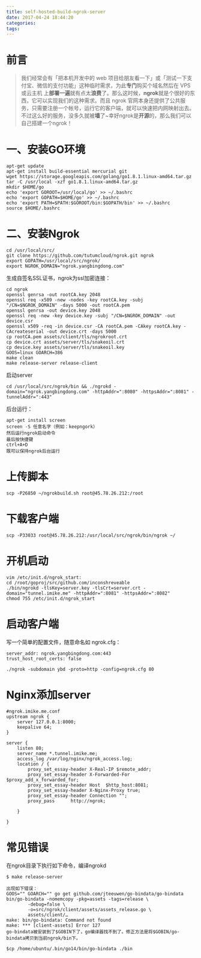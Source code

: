 ```yaml
---
title: self-hosted-build-ngrok-server
date: 2017-04-24 18:44:20
categories:
tags:
---
```

# 前言
> 我们经常会有「把本机开发中的 web 项目给朋友看一下」或「测试一下支付宝、微信的支付功能」这种临时需求，为此**专门**购买个域名然后在 VPS或云主机 上**部署一遍**就有点太**浪费**了。那么这时候，**ngrok**就是个很好的东西，它可以实现我们的这种需求。而且 ngrok 官网本身还提供了公共服务，只需要注册一个帐号，运行它的客户端，就可以快速把内网映射出去。不过这么好的服务，没多久就被**墙**了~幸好ngrok是**开源**的，那么我们可以自己搭建一个ngrok！

<!--more-->
# 一、安装GO环境
```shell
apt-get update
apt-get install build-essential mercurial git
wget https://storage.googleapis.com/golang/go1.8.1.linux-amd64.tar.gz
tar -C /usr/local -xzf go1.8.1.linux-amd64.tar.gz
mkdir $HOME/go
echo 'export GOROOT=/usr/local/go' >> ~/.bashrc 
echo 'export GOPATH=$HOME/go' >> ~/.bashrc 
echo 'export PATH=$PATH:$GOROOT/bin:$GOPATH/bin' >> ~/.bashrc 
source $HOME/.bashrc
```

# 二、安装Ngrok
```shell
cd /usr/local/src/
git clone https://github.com/tutumcloud/ngrok.git ngrok
export GOPATH=/usr/local/src/ngrok/
export NGROK_DOMAIN="ngrok.yangbingdong.com"
```
生成自签名SSL证书，ngrok为ssl加密连接：
```shell
cd ngrok
openssl genrsa -out rootCA.key 2048
openssl req -x509 -new -nodes -key rootCA.key -subj "/CN=$NGROK_DOMAIN" -days 5000 -out rootCA.pem
openssl genrsa -out device.key 2048
openssl req -new -key device.key -subj "/CN=$NGROK_DOMAIN" -out device.csr
openssl x509 -req -in device.csr -CA rootCA.pem -CAkey rootCA.key -CAcreateserial -out device.crt -days 5000
cp rootCA.pem assets/client/tls/ngrokroot.crt
cp device.crt assets/server/tls/snakeoil.crt 
cp device.key assets/server/tls/snakeoil.key
GOOS=linux GOARCH=386
make clean
make release-server release-client
```

启动server
```shell
cd /usr/local/src/ngrok/bin && ./ngrokd -domain="ngrok.yangbingdong.com" -httpAddr=":8080" -httpsAddr=":8081" -tunnelAddr=":443"
```

后台运行：
```shell
apt-get install screen
screen -S 任意名字（例如：keepngork）
然后运行ngrok启动命令
最后按快捷键
ctrl+A+D
既可以保持ngrok后台运行
```

# 上传脚本
```shell
scp -P26850 ~/ngrokbuild.sh root@45.78.26.212:/root
```


# 下载客户端
```shell
scp -P33033 root@45.78.26.212:/usr/local/src/ngrok/bin/ngrok ~/
```

# 开机启动
```shell
vim /etc/init.d/ngrok_start:
cd /root/goproj/src/github.com/inconshreveable
./bin/ngrokd -tlsKey=server.key -tlsCrt=server.crt -domain="tunnel.imike.me" -httpAddr=":8081" -httpsAddr=":8082"
chmod 755 /etc/init.d/ngrok_start
```

# 启动客户端
写一个简单的配置文件，随意命名如 ngrok.cfg：
```
server_addr: ngrok.yangbingdong.com:443
trust_host_root_certs: false
```
```
./ngrok -subdomain ybd -proto=http -config=ngrok.cfg 80
```

# Nginx添加server
```
#ngrok.imike.me.conf
upstream ngrok {
    server 127.0.0.1:8000;
    keepalive 64;
}

server {
    listen 80;
    server_name *.tunnel.imike.me;
    access_log /var/log/nginx/ngrok_access.log;
    location / {
        proxy_set_essay-header X-Real-IP $remote_addr;
        proxy_set_essay-header X-Forwarded-For $proxy_add_x_forwarded_for;
        proxy_set_essay-header Host  $http_host:8081;
        proxy_set_essay-header X-Nginx-Proxy true;
        proxy_set_essay-header Connection "";
        proxy_pass      http://ngrok;

    }

}
```

# 常见错误
在ngrok目录下执行如下命令，编译ngrokd
```
$ make release-server

出现如下错误：
GOOS="" GOARCH="" go get github.com/jteeuwen/go-bindata/go-bindata
bin/go-bindata -nomemcopy -pkg=assets -tags=release \
        -debug=false \
        -o=src/ngrok/client/assets/assets_release.go \
        assets/client/…
make: bin/go-bindata: Command not found
make: *** [client-assets] Error 127
go-bindata被安装到了$GOBIN下了，go编译器找不到了。修正方法是将$GOBIN/go-bindata拷贝到当前ngrok/bin下。

$cp /home/ubuntu/.bin/go14/bin/go-bindata ./bin
```





